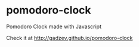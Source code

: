 # pomodoro-clock
Pomodoro Clock made with Javascript

Check it at http://gadzev.github.io/pomodoro-clock
